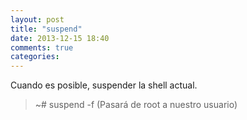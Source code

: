 ```yaml
---
layout: post
title: "suspend"
date: 2013-12-15 18:40
comments: true
categories: 
---
```

Cuando es posible, suspender la shell actual.

>~# suspend -f (Pasará de root a nuestro usuario)

